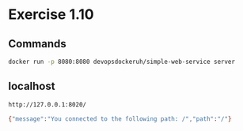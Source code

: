 # Exercise 1.10

## Commands
```bash
docker run -p 8080:8080 devopsdockeruh/simple-web-service server
```

##  localhost

```bash
http://127.0.0.1:8020/

{"message":"You connected to the following path: /","path":"/"}
```
